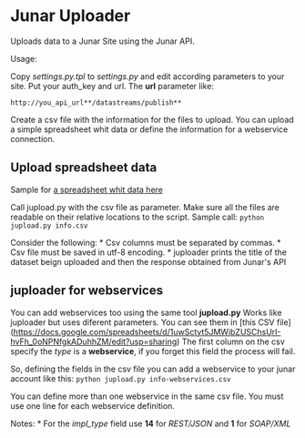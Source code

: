 Junar Uploader
==============

Uploads data to a Junar Site using the Junar API.

Usage:

Copy *settings.py.tpl* to *settings.py* and edit according parameters to your site. Put your auth_key and url.
The **url** parameter like:

`http://you_api_url**/datastreams/publish**`

Create a csv file with the information for the files to upload.
You can upload a simple spreadsheet whit data or define the information for a webservice connection.

Upload spreadsheet data
-----------------------

Sample for [a spreadsheet whit data here](https://docs.google.com/a/okfn.org/spreadsheet/ccc?key=0Aq9agjil66PydGFaRERZOVBEam5KMUFIM1dKVklrRlE#gid=0)

Call jupload.py with the csv file as parameter. Make sure all the files are readable on their relative locations to the script.
Sample call:
    `python jupload.py info.csv`

Consider the following:
    * Csv columns must be separated by commas.
    * Csv file must be saved in utf-8 encoding.
    * juploader prints the title of the dataset beign uploaded and then the response obtained from Junar's API


juploader for webservices
--------------------------------

You can add webservices too using the same tool **jupload.py**
Works like juploader but uses diferent parameters. You can see them in [this CSV file] (https://docs.google.com/spreadsheets/d/1uwSctyt5JMWibZUSChsUrI-hvFh_0oNPNfgkADuhhZM/edit?usp=sharing)
The first column on the csv specify the *type* is a **webservice**, if you forget this field the process will fail.

So, defining the fields in the csv file you can add a webservice to your junar account like this:
    `python jupload.py info-webservices.csv`

You can define more than one webservice in the same csv file. You must use one line for each webservice definition.

Notes:
    * For the *impl_type* field use **14** for *REST/JSON* and **1** for *SOAP/XML*

